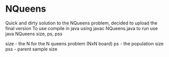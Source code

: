 # NQueens
Quick and dirty solution to the NQueens problem, decided to upload the final version
To use compile in java using javac NQueens.java
to run use java NQueens size, ps, pss

size - the N for the N queens problem (NxN board)
ps - the population size
pss - parent sample size
